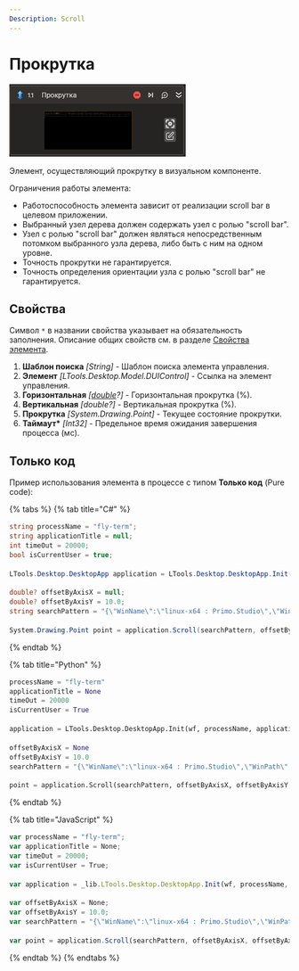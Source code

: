 ```yaml
---
Description: Scroll
---
```


# Прокрутка

![](../../../.gitbook/assets1/desktop-scroll.png)

Элемент, осуществляющий прокрутку в визуальном компоненте.

Ограничения работы элемента:
- Работоспособность элемента зависит от реализации scroll bar в целевом приложении.
- Выбранный узел дерева должен содержать узел с ролью "scroll bar".
- Узел с ролью "scroll bar" должен являться непосредственным потомком выбранного узла дерева, либо быть с ним на одном уровне.
- Точность прокрутки не гарантируется.
- Точность определения ориентации узла с ролью "scroll bar" не гарантируется.

## Свойства
Символ `*` в названии свойства указывает на обязательность заполнения. 
Описание общих свойств см. в разделе [Свойства элемента](https://docs.primo-rpa.ru/primo-rpa/primo-studio/process/elements#svoistva-elementa).

1. **Шаблон поиска** *[String]* - Шаблон поиска элемента управления.  
1. **Элемент** *[LTools.Desktop.Model.DUIControl]* - Ссылка на элемент управления.  
1. **Горизонтальная** *[[double](https://learn.microsoft.com/ru-ru/dotnet/api/system.double?view=net-5.0&viewFallbackFrom=windowsdesktop-3.0)?]* - Горизонтальная прокрутка (%).  
1. **Вертикальная** *[double?]* - Вертикальная прокрутка (%).  
1. **Прокрутка** *[System.Drawing.Point]* - Текущее состояние прокрутки.  
1. **Таймаут\*** *[Int32]* - Предельное время ожидания завершения процесса (мс).

## Только код
Пример использования элемента в процессе с типом **Только код** (Pure code):

{% tabs %}
{% tab title="C#" %}
```csharp
string processName = "fly-term";
string applicationTitle = null;
int timeOut = 20000;
bool isCurrentUser = true;

LTools.Desktop.DesktopApp application = LTools.Desktop.DesktopApp.Init(wf, processName, applicationTitle, timeOut, isCurrentUser, LTools.Desktop.Model.DesktopTypes.UIAUTOMATION);

double? offsetByAxisX = null;
double? offsetByAxisY = 10.0;
string searchPattern = "{\"WinName\":\"linux-x64 : Primo.Studio\",\"WinPath\":\"/org/a11y/atspi/accessible/2147483676\",\"WinId\":-1,\"AppName\":\"fly-term\",\"Items\":[{\"Name\":\"\",\"Role\":\"terminal\",\"Description\":\"\",\"Index\":1,\"Items\":[]}]}";

System.Drawing.Point point = application.Scroll(searchPattern, offsetByAxisX, offsetByAxisY, timeOut);
```
{% endtab %}

{% tab title="Python" %}
```python
processName = "fly-term"
applicationTitle = None
timeOut = 20000
isCurrentUser = True

application = LTools.Desktop.DesktopApp.Init(wf, processName, applicationTitle, timeOut, isCurrentUser, LTools.Desktop.Model.DesktopTypes.UIAUTOMATION)

offsetByAxisX = None
offsetByAxisY = 10.0
searchPattern = "{\"WinName\":\"linux-x64 : Primo.Studio\",\"WinPath\":\"/org/a11y/atspi/accessible/2147483676\",\"WinId\":-1,\"AppName\":\"fly-term\",\"Items\":[{\"Name\":\"\",\"Role\":\"terminal\",\"Description\":\"\",\"Index\":1,\"Items\":[]}]}"

point = application.Scroll(searchPattern, offsetByAxisX, offsetByAxisY, timeOut)
```
{% endtab %}

{% tab title="JavaScript" %}
```javascript
var processName = "fly-term";
var applicationTitle = None;
var timeOut = 20000;
var isCurrentUser = True;

var application = _lib.LTools.Desktop.DesktopApp.Init(wf, processName, applicationTitle, timeOut, isCurrentUser, _lib.LTools.Desktop.Model.DesktopTypes.UIAUTOMATION);

var offsetByAxisX = None;
var offsetByAxisY = 10.0;
var searchPattern = "{\"WinName\":\"linux-x64 : Primo.Studio\",\"WinPath\":\"/org/a11y/atspi/accessible/2147483676\",\"WinId\":-1,\"AppName\":\"fly-term\",\"Items\":[{\"Name\":\"\",\"Role\":\"terminal\",\"Description\":\"\",\"Index\":1,\"Items\":[]}]}";

var point = application.Scroll(searchPattern, offsetByAxisX, offsetByAxisY, timeOut);
```
{% endtab %}
{% endtabs %}
